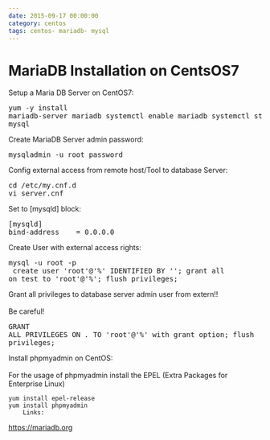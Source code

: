 ```yaml
--- 
date: 2015-09-17 00:00:00
category: centos
tags: centos- mariadb- mysql
---
```

# MariaDB Installation on CentsOS7

Setup a Maria DB Server on CentOS7:
    <pre>yum -y install mariadb-server mariadb
systemctl enable mariadb
systemctl status mariadb
mysql</pre>
    Create MariaDB Server admin password:
<pre>mysqladmin -u root password <PASSWORD></pre>
Config external access from remote host/Tool to database Server:
<pre>cd /etc/my.cnf.d
vi server.cnf</pre>       
Set to [mysqld] block:
<pre>[mysqld]
bind-address    = 0.0.0.0</pre>
        
Create User with external access rights:
    <pre>mysql -u root -p <PASSWORD>
create user 'root'@'%' IDENTIFIED BY '<PASSWORD>';
grant all on test to 'root'@'%';
flush privileges;</pre>
        Grant all privileges to database server admin user from extern!!<br><br>
        Be careful!
        <pre>GRANT ALL PRIVILEGES ON *.* TO 'root'@'%' with grant option;
flush privileges;</pre>

Install phpmyadmin on CentOS:<br><br>
For the usage of phpmyadmin install the EPEL (Extra Packages for Enterprise Linux)

    yum install epel-release
    yum install phpmyadmin
        Links:
   <a href="https://mariadb.org">https://mariadb.org

